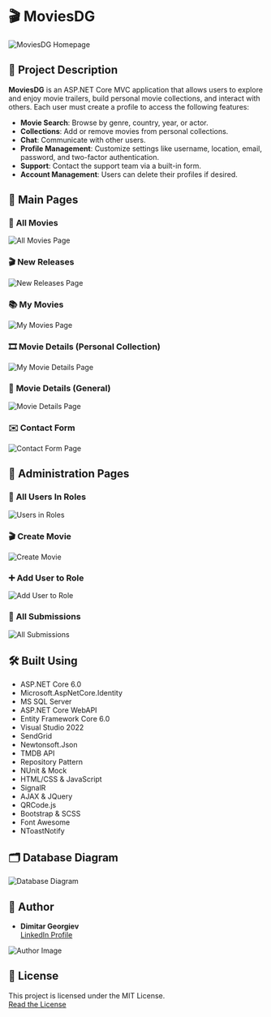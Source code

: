 # 🎬 **MoviesDG** 

![MoviesDG Homepage](https://github.com/ItsAlphaHelix/MoviesDG/blob/main/Homepage.png?raw=true)

## 📃 **Project Description**

**MoviesDG** is an ASP.NET Core MVC application that allows users to explore and enjoy movie trailers, build personal movie collections, and interact with others. Each user must create a profile to access the following features:
- **Movie Search**: Browse by genre, country, year, or actor.
- **Collections**: Add or remove movies from personal collections.
- **Chat**: Communicate with other users.
- **Profile Management**: Customize settings like username, location, email, password, and two-factor authentication.
- **Support**: Contact the support team via a built-in form.
- **Account Management**: Users can delete their profiles if desired.

## 🌟 **Main Pages**

### 🎥 **All Movies**
![All Movies Page](https://github.com/ItsAlphaHelix/MoviesDG/blob/main/Images/All.png?raw=true)

### 🎬 **New Releases**
![New Releases Page](https://github.com/ItsAlphaHelix/MoviesDG/blob/main/Images/New-Releases.png?raw=true)

### 📚 **My Movies**
![My Movies Page](https://github.com/ItsAlphaHelix/MoviesDG/blob/main/Images/My-Movies.png?raw=true)

### 🎞️ **Movie Details (Personal Collection)**
![My Movie Details Page](https://github.com/ItsAlphaHelix/MoviesDG/blob/main/Images/Mine-Movie-Details.png?raw=true)

### 🎥 **Movie Details (General)**
![Movie Details Page](https://github.com/ItsAlphaHelix/MoviesDG/blob/main/Images/Movie-Details.png?raw=true)

### ✉️ **Contact Form**
![Contact Form Page](https://github.com/ItsAlphaHelix/MoviesDG/blob/main/Images/Contact-Form.png?raw=true)

## 🔐 **Administration Pages**

### 👥 **All Users In Roles**
![Users in Roles](https://github.com/ItsAlphaHelix/MoviesDG/blob/main/Images/All-Users-In-Roles.png?raw=true)

### 🎬 **Create Movie**
![Create Movie](https://github.com/ItsAlphaHelix/MoviesDG/blob/main/Images/Create-Movie.png?raw=true)

### ➕ **Add User to Role**
![Add User to Role](https://github.com/ItsAlphaHelix/MoviesDG/blob/main/Images/Add-User-To-Role.png?raw=true)

### 📝 **All Submissions**
![All Submissions](https://github.com/ItsAlphaHelix/MoviesDG/blob/main/Images/All-Submisions.png?raw=true)

## 🛠️ **Built Using**

- ASP.NET Core 6.0
- Microsoft.AspNetCore.Identity
- MS SQL Server
- ASP.NET Core WebAPI
- Entity Framework Core 6.0
- Visual Studio 2022
- SendGrid
- Newtonsoft.Json
- TMDB API
- Repository Pattern
- NUnit & Mock
- HTML/CSS & JavaScript
- SignalR
- AJAX & JQuery
- QRCode.js
- Bootstrap & SCSS
- Font Awesome
- NToastNotify

## 🗂️ **Database Diagram**

![Database Diagram](https://github.com/ItsAlphaHelix/MoviesDG/blob/main/Database-Diagram.png?raw=true)

## 👤 **Author**

- **Dimitar Georgiev**  
  [LinkedIn Profile](https://www.linkedin.com/in/dimitar-georgiev-551a16242/)

![Author Image](https://github.com/ItsAlphaHelix/MoviesDG/blob/main/Asp.Net%20Advanced.jpg?raw=true)

## 📄 **License**

This project is licensed under the MIT License.  
[Read the License](https://choosealicense.com/licenses/mit/)
